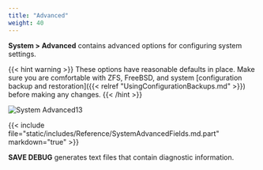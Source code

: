 ```yaml
---
title: "Advanced"
weight: 40
---
```


**System > Advanced** contains advanced options for configuring system settings.

{{< hint warning >}}
These options have reasonable defaults in place.
Make sure you are comfortable with ZFS, FreeBSD, and system [configuration backup and restoration]({{< relref "UsingConfigurationBackups.md" >}}) before making any changes.
{{< /hint >}}

![System Advanced13](/images/CORE/13.0/SystemAdvanced13.png "Advanced Settings")

{{< include file="static/includes/Reference/SystemAdvancedFields.md.part" markdown="true" >}}

**SAVE DEBUG** generates text files that contain diagnostic information.